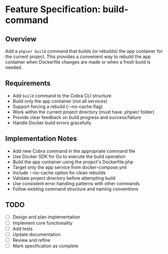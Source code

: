 # Feature Specification: build-command

## Overview
Add a `phpier build` command that builds (or rebuilds) the app container for the current project. This provides a convenient way to rebuild the app container when Dockerfile changes are made or when a fresh build is needed.

## Requirements
- Add `build` command to the Cobra CLI structure
- Build only the app container (not all services)
- Support forcing a rebuild (--no-cache flag)
- Work within the current project directory (must have .phpier/ folder)
- Provide clear feedback on build progress and success/failure
- Handle Docker build errors gracefully

## Implementation Notes
- Add new Cobra command in the appropriate command file
- Use Docker SDK for Go to execute the build operation
- Build the app container using the project's Dockerfile.php
- Target only the app service from docker-compose.yml
- Include --no-cache option for clean rebuilds
- Validate project directory before attempting build
- Use consistent error handling patterns with other commands
- Follow existing command structure and naming conventions

## TODO
- [ ] Design and plan implementation
- [ ] Implement core functionality
- [ ] Add tests
- [ ] Update documentation
- [ ] Review and refine
- [ ] Mark specification as complete